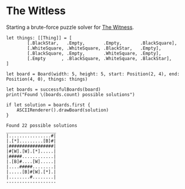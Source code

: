 # The Witless

Starting a brute-force puzzle solver for [The Witness](https://en.wikipedia.org/wiki/The_Witness_(2016_video_game)).

```
let things: [[Thing]] = [
        [.BlackStar,   .Empty,       .Empty,       .BlackSquare],
        [.WhiteSquare, .WhiteSquare, .BlackStar,   .Empty],
        [.BlackSquare, .Empty,       .WhiteSquare, .Empty],
        [.Empty      , .BlackSquare, .WhiteSquare, .BlackStar],
]

let board = Board(width: 5, height: 5, start: Position(2, 4), end: Position(4, 0), things: things)

let boards = successfulBoards(board)
print("Found \(boards.count) possible solutions")

if let solution = boards.first {
    ASCIIRenderer().drawBoard(solution)
}
```

```
Found 22 possible solutions
___________________
|................#|
|.[*].........[B]#|
|#################|
|#[W].[W].[*].....|
|#####............|
|.[B]#....[W].....|
|....#####........|
|.....[B]#[W].[*].|
|........#........|
-------------------
```

